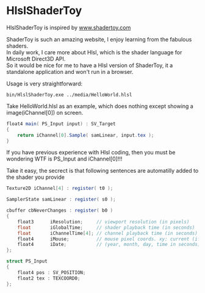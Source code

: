HlslShaderToy
==

HlslShaderToy is inspired by www.shadertoy.com

ShaderToy is such an amazing website, I enjoy learning from the fabulous shaders.   
In daily work, I care more about Hlsl, which is the shader language for Microsoft Direct3D API.   
So it would be nice for me to have a Hlsl version of ShaderToy, it a standalone application and won't run in a browser.   

Usage is very straightforward:
```
bin/HlslShaderToy.exe ../media/HelloWorld.hlsl
```

Take HelloWorld.hlsl as an example, which does nothing except showing a image(iChannel[0]) on screen.   
```glsl
float4 main( PS_Input input) : SV_Target
{
    return iChannel[0].Sample( samLinear, input.tex );
}
```

If you have previous experience with Hlsl coding, then you must be wondering WTF is PS_Input and iChannel[0]!!!   

Take it easy, the secrect is that following sentences are automatilly added to the shader you provide    
```glsl
Texture2D iChannel[4] : register( t0 );

SamplerState samLinear : register( s0 );

cbuffer cbNeverChanges : register( b0 )
{
    float3      iResolution;     // viewport resolution (in pixels)
    float       iGlobalTime;     // shader playback time (in seconds)
    float       iChannelTime[4]; // channel playback time (in seconds)
    float4      iMouse;          // mouse pixel coords. xy: current (if MLB down), zw: click
    float4      iDate;           // (year, month, day, time in seconds)
};

struct PS_Input
{
    float4 pos : SV_POSITION;
    float2 tex : TEXCOORD0;
};
```
